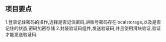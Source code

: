 ## 项目要点
1.登录记住密码的操作,选择是否记住密码,讲账号密码存在localstorage,以及是否记住的状态,密码加密存储
2.封装验证码组件,发送验证码,并且使用滑块验证,验证才能发送验证码.